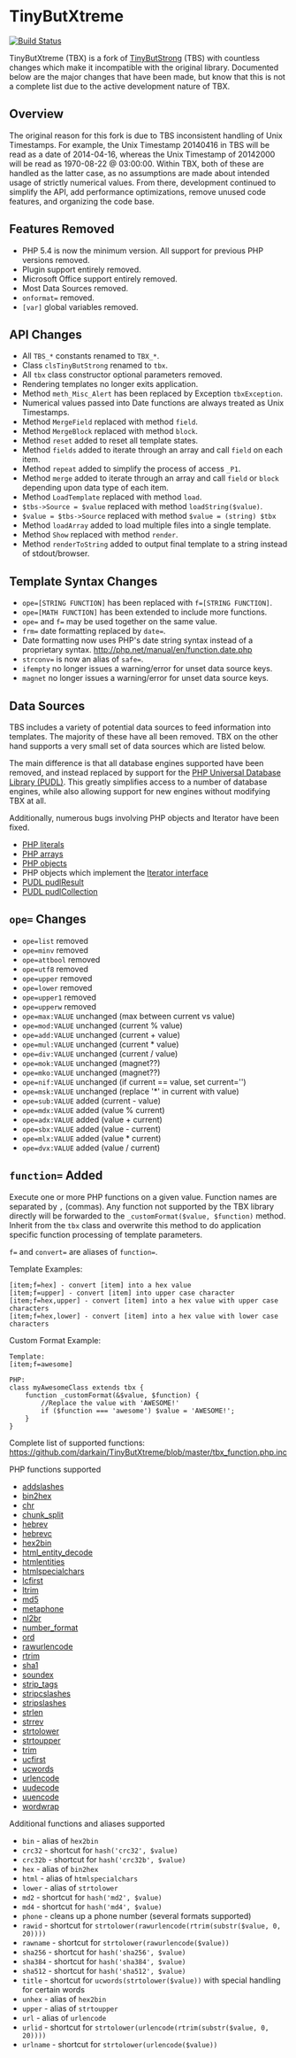 TinyButXtreme
=============
[![Build Status](https://travis-ci.org/darkain/TinyButXtreme.svg?branch=master)](https://travis-ci.org/darkain/TinyButXtreme)




TinyButXtreme (TBX) is a fork of
[TinyButStrong](https://github.com/Skrol29/tinybutstrong) (TBS) with countless
changes which make it incompatible with the original library. Documented below
are the major changes that have been made, but know that this is not a complete
list due to the active development nature of TBX.




## Overview
The original reason for this fork is due to TBS inconsistent handling of Unix
Timestamps. For example, the Unix Timestamp 20140416 in TBS will be read as a
date of 2014-04-16, whereas the Unix Timestamp of 20142000 will be read as
1970-08-22 @ 03:00:00. Within TBX, both of these are handled as the latter case,
as no assumptions are made about intended usage of strictly numerical values.
From there, development continued to simplify the API, add performance
optimizations, remove unused code features, and organizing the code base.




## Features Removed

* PHP 5.4 is now the minimum version. All support for previous PHP versions
removed.
* Plugin support entirely removed.
* Microsoft Office support entirely removed.
* Most Data Sources removed.
* `onformat=` removed.
* `[var]` global variables removed.




## API Changes

* All `TBS_*` constants renamed to `TBX_*`.
* Class `clsTinyButStrong` renamed to `tbx`.
* All `tbx` class constructor optional parameters removed.
* Rendering templates no longer exits application.
* Method `meth_Misc_Alert` has been replaced by Exception `tbxException`.
* Numerical values passed into Date functions are always treated as Unix
Timestamps.
* Method `MergeField` replaced with method `field`.
* Method `MergeBlock` replaced with method `block`.
* Method `reset` added to reset all template states.
* Method `fields` added to iterate through an array and call `field` on each
item.
* Method `repeat` added to simplify the process of access `_P1`.
* Method `merge` added to iterate through an array and call `field` or `block`
depending upon data type of each item.
* Method `LoadTemplate` replaced with method `load`.
* `$tbs->Source = $value` replaced with method `loadString($value)`.
* `$value = $tbs->Source` replaced with method `$value = (string) $tbx`
* Method `loadArray` added to load multiple files into a single template.
* Method `Show` replaced with method `render`.
* Method `renderToString` added to output final template to a string instead of
stdout/browser.




## Template Syntax Changes

* `ope=[STRING FUNCTION]` has been replaced with `f=[STRING FUNCTION]`.
* `ope=[MATH FUNCTION]` has been extended to include more functions.
* `ope=` and `f=` may be used together on the same value.
* `frm=` date formatting replaced by `date=`.
* Date formatting now uses PHP's date string syntax instead of a proprietary
syntax. http://php.net/manual/en/function.date.php
* `strconv=` is now an alias of `safe=`.
* `ifempty` no longer issues a warning/error for unset data source keys.
* `magnet` no longer issues a warning/error for unset data source keys.




## Data Sources

TBS includes a variety of potential data sources to feed information into
templates. The majority of these have all been removed. TBX on the other hand
supports a very small set of data sources which are listed below.

The main difference is that all database engines supported have been removed,
and instead replaced by support for the
[PHP Universal Database Library (PUDL)](https://github.com/darkain/pudl).
This greatly simplifies access to a number of database engines, while also
allowing support for new engines without modifying TBX at all.

Additionally, numerous bugs involving PHP objects and Iterator have been
fixed.

* [PHP literals](http://php.net/manual/en/language.types.intro.php)
* [PHP arrays](http://php.net/manual/en/language.types.array.php)
* [PHP objects](http://php.net/manual/en/language.types.object.php)
* PHP objects which implement the [Iterator interface](http://php.net/manual/en/class.iterator.php)
* [PUDL pudlResult](https://github.com/darkain/pudl/blob/master/pudlResult.php)
* [PUDL pudlCollection](https://github.com/darkain/pudl/blob/master/pudlCollection.php)




## `ope=` Changes

* `ope=list` removed
* `ope=minv` removed
* `ope=attbool` removed
* `ope=utf8` removed
* `ope=upper` removed
* `ope=lower` removed
* `ope=upper1` removed
* `ope=upperw` removed
* `ope=max:VALUE` unchanged (max between current vs value)
* `ope=mod:VALUE` unchanged (current % value)
* `ope=add:VALUE` unchanged (current + value)
* `ope=mul:VALUE` unchanged (current * value)
* `ope=div:VALUE` unchanged (current / value)
* `ope=mok:VALUE` unchanged (magnet??)
* `ope=mko:VALUE` unchanged (magnet??)
* `ope=nif:VALUE` unchanged (if current == value, set current='')
* `ope=msk:VALUE` unchanged (replace '*' in current with value)
* `ope=sub:VALUE` added (current - value)
* `ope=mdx:VALUE` added (value % current)
* `ope=adx:VALUE` added (value + current)
* `ope=sbx:VALUE` added (value - current)
* `ope=mlx:VALUE` added (value * current)
* `ope=dvx:VALUE` added (value / current)




## `function=` Added

Execute one or more PHP functions on a given value. Function names are separated
by `,` (commas). Any function not supported by the TBX library directly will be
forwarded to the `_customFormat($value, $function)` method. Inherit from the
`tbx` class and overwrite this method to do application specific function
processing of template parameters.

`f=` and `convert=` are aliases of `function=`.

Template Examples:
```
[item;f=hex] - convert [item] into a hex value
[item;f=upper] - convert [item] into upper case character
[item;f=hex,upper] - convert [item] into a hex value with upper case characters
[item;f=hex,lower] - convert [item] into a hex value with lower case characters
```

Custom Format Example:
```
Template:
[item;f=awesome]

PHP:
class myAwesomeClass extends tbx {
	function _customFormat(&$value, $function) {
		//Replace the value with 'AWESOME!'
		if ($function === 'awesome') $value = 'AWESOME!';
	}
}
```

Complete list of supported functions:
https://github.com/darkain/TinyButXtreme/blob/master/tbx_function.php.inc

PHP functions supported
* [addslashes](http://php.net/manual/en/function.addslashes.php)
* [bin2hex](http://php.net/manual/en/function.bin2hex.php)
* [chr](http://php.net/manual/en/function.chr.php)
* [chunk_split](http://php.net/manual/en/function.chunk-split.php)
* [hebrev](http://php.net/manual/en/function.hebrev.php)
* [hebrevc](http://php.net/manual/en/function.hebrevc.php)
* [hex2bin](http://php.net/manual/en/function.hex2bin.php)
* [html_entity_decode](http://php.net/manual/en/function.html-entity-decode.php)
* [htmlentities](http://php.net/manual/en/function.htmlentities.php)
* [htmlspecialchars](http://php.net/manual/en/function.htmlspecialchars.php)
* [lcfirst](http://php.net/manual/en/function.lcfirst.php)
* [ltrim](http://php.net/manual/en/function.ltrim.php)
* [md5](http://php.net/manual/en/function.md5.php)
* [metaphone](http://php.net/manual/en/function.metaphone.php)
* [nl2br](http://php.net/manual/en/function.nl2br.php)
* [number_format](http://php.net/manual/en/function.number-format.php)
* [ord](http://php.net/manual/en/function.ord.php)
* [rawurlencode](http://php.net/manual/en/function.rawurlencode.php)
* [rtrim](http://php.net/manual/en/function.rtrim.php)
* [sha1](http://php.net/manual/en/function.sha1.php)
* [soundex](http://php.net/manual/en/function.soundex.php)
* [strip_tags](http://php.net/manual/en/function.strip-tags.php)
* [stripcslashes](http://php.net/manual/en/function.stripcslashes.php)
* [stripslashes](http://php.net/manual/en/function.stripslashes.php)
* [strlen](http://php.net/manual/en/function.strlen.php)
* [strrev](http://php.net/manual/en/function.strrev.php)
* [strtolower](http://php.net/manual/en/function.strtolower.php)
* [strtoupper](http://php.net/manual/en/function.strtoupper.php)
* [trim](http://php.net/manual/en/function.trim.php)
* [ucfirst](http://php.net/manual/en/function.ucfirst.php)
* [ucwords](http://php.net/manual/en/function.ucwords.php)
* [urlencode](http://php.net/manual/en/function.urlencode.php)
* [uudecode](http://php.net/manual/en/function.convert-uudecode.php)
* [uuencode](http://php.net/manual/en/function.convert-uuencode.php)
* [wordwrap](http://php.net/manual/en/function.wordwrap.php)


Additional functions and aliases supported
* `bin` - alias of `hex2bin`
* `crc32` - shortcut for `hash('crc32', $value)`
* `crc32b` - shortcut for `hash('crc32b', $value)`
* `hex` - alias of `bin2hex`
* `html` - alias of `htmlspecialchars`
* `lower` - alias of `strtolower`
* `md2` - shortcut for `hash('md2', $value)`
* `md4` - shortcut for `hash('md4', $value)`
* `phone` - cleans up a phone number (several formats supported)
* `rawid` - shortcut for `strtolower(rawurlencode(rtrim(substr($value, 0, 20))))`
* `rawname` - shortcut for `strtolower(rawurlencode($value))`
* `sha256` - shortcut for `hash('sha256', $value)`
* `sha384` - shortcut for `hash('sha384', $value)`
* `sha512` - shortcut for `hash('sha512', $value)`
* `title` - shortcut for `ucwords(strtolower($value))` with special handling for certain words
* `unhex` - alias of `hex2bin`
* `upper` - alias of `strtoupper`
* `url` - alias of `urlencode`
* `urlid` - shortcut for `strtolower(urlencode(rtrim(substr($value, 0, 20))))`
* `urlname` - shortcut for `strtolower(urlencode($value))`
